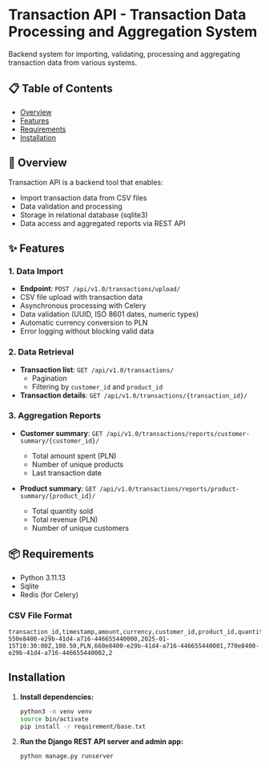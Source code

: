 # Transaction API - Transaction Data Processing and Aggregation System

Backend system for importing, validating, processing and aggregating transaction data from various systems.

## 📋 Table of Contents

- [Overview](#overview)
- [Features](#features)
- [Requirements](#requirements)
- [Installation](#installation)

## 🎯 Overview

Transaction API is a backend tool that enables:
- Import transaction data from CSV files
- Data validation and processing
- Storage in relational database (sqlite3)
- Data access and aggregated reports via REST API

## ✨ Features

### 1. Data Import
- **Endpoint**: `POST /api/v1.0/transactions/upload/`
- CSV file upload with transaction data
- Asynchronous processing with Celery
- Data validation (UUID, ISO 8601 dates, numeric types)
- Automatic currency conversion to PLN
- Error logging without blocking valid data

### 2. Data Retrieval
- **Transaction list**: `GET /api/v1.0/transactions/`
  - Pagination
  - Filtering by `customer_id` and `product_id`
- **Transaction details**: `GET /api/v1.0/transactions/{transaction_id}/`

### 3. Aggregation Reports
- **Customer summary**: `GET /api/v1.0/transactions/reports/customer-summary/{customer_id}/`
  - Total amount spent (PLN)
  - Number of unique products
  - Last transaction date
  
- **Product summary**: `GET /api/v1.0/transactions/reports/product-summary/{product_id}/`
  - Total quantity sold
  - Total revenue (PLN)
  - Number of unique customers

## 📦 Requirements

- Python 3.11.13
- Sqlite 
- Redis (for Celery)

### CSV File Format

```csv
transaction_id,timestamp,amount,currency,customer_id,product_id,quantity
550e8400-e29b-41d4-a716-446655440000,2025-01-15T10:30:00Z,100.50,PLN,660e8400-e29b-41d4-a716-446655440001,770e8400-e29b-41d4-a716-446655440002,2
```

## Installation

1. **Install dependencies:**
   ```bash
   python3 -m venv venv
   source bin/activate
   pip install -r requirement/base.txt
   ```
2. **Run the Django REST API server and admin app:**
   ```bash
   python manage.py runserver
   ```